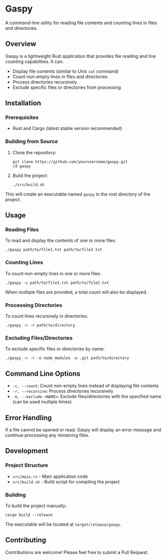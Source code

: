 # Gaspy

A command-line utility for reading file contents and counting lines in files and directories.

## Overview

Gaspy is a lightweight Rust application that provides file reading and line counting capabilities. It can:

- Display file contents (similar to Unix `cat` command)
- Count non-empty lines in files and directories
- Process directories recursively
- Exclude specific files or directories from processing

## Installation

### Prerequisites

- Rust and Cargo (latest stable version recommended)

### Building from Source

1. Clone the repository:
   ```
   git clone https://github.com/yourusername/gaspy.git
   cd gaspy
   ```

2. Build the project:
   ```
   ./src/build.sh
   ```

This will create an executable named `gaspy` in the root directory of the project.

## Usage

### Reading Files

To read and display the contents of one or more files:

```
./gaspy path/to/file1.txt path/to/file2.txt
```

### Counting Lines

To count non-empty lines in one or more files:

```
./gaspy -c path/to/file1.txt path/to/file2.txt
```

When multiple files are provided, a total count will also be displayed.

### Processing Directories

To count lines recursively in directories:

```
./gaspy -c -r path/to/directory
```

### Excluding Files/Directories

To exclude specific files or directories by name:

```
./gaspy -c -r -e node_modules -e .git path/to/directory
```

## Command Line Options

- `-c, --count`: Count non-empty lines instead of displaying file contents
- `-r, --recursive`: Process directories recursively
- `-e, --exclude <NAME>`: Exclude files/directories with the specified name (can be used multiple times)

## Error Handling

If a file cannot be opened or read, Gaspy will display an error message and continue processing any remaining files.

## Development

### Project Structure

- `src/main.rs` - Main application code
- `src/build.sh` - Build script for compiling the project

### Building

To build the project manually:

```
cargo build --release
```

The executable will be located at `target/release/gaspy`.

## Contributing

Contributions are welcome! Please feel free to submit a Pull Request.
